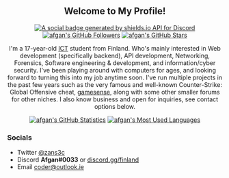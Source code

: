 <p align="center">
	<h2 align="center">Welcome to My Profile!</h2>
	<p align="center"><a href="https://discord.gg/finland"><img src="https://img.shields.io/discord/1025109551797772348?style=for-the-badge" title="https://discord.gg/finland" alt="A social badge generated by shields.io API for Discord"></a> <a href="https://github.com/afgan?tab=followers"><img src="https://img.shields.io/github/followers/afgan?style=for-the-badge" alt="afgan's GitHub Followers" title="afgan's GitHub Followers"></a> <a href="#"><img src="https://img.shields.io/github/stars/afgan?style=for-the-badge" alt="afgan's GitHub Stars" title="afgan's GitHub Stars"></a>
	</p>
</p>

<p align="center">I'm a 17-year-old <a href="https://en.wikipedia.org/wiki/Information_and_communications_technology">ICT</a> student from Finland. Who's mainly interested in Web development (specifically backend), API development, Networking, Forensics, Software engineering & development, and information/cyber security. I've been playing around with computers for ages, and looking forward to turning this into my job anytime soon. I've run multiple projects in the past few years such as the very famous and well-known Counter-Strike: Global Offensive cheat, <a href="https://gamesense.vip/">gamesense</a>, along with some other smaller forums for other niches. I also know business and open for inquiries, see contact options below.
</p>

<p align="center">
	<a href="https://github.com/afgan"><img src="https://github-readme-stats.vercel.app/api?username=afgan&theme=tokyonight&hide=prs,issues&count_private=true" title="afgan's GitHub Statistics" alt="afgan's GitHub Statistics"></a> <a href="https://github.com/afgan"><img src="https://github-readme-stats.vercel.app/api/top-langs/?username=afgan&&theme=tokyonight&layout=compact" title="afgan's Most Used Languages" alt="afgan's Most Used Languages"></a>
</p>

<p>
	<h3>Socials</h3>
	<ul>
		<li>Twitter <a href="https://twitter.com/zans3c">@zans3c</a></li>
		<li>Discord <strong>Afgan#0033</strong> or <a href="https://discord.gg/finland">discord.gg/finland</a></li>
		<li>Email <a href="mailto:coder@outlook.ie">coder@outlook.ie</a></li>
	</ul>
</p>
